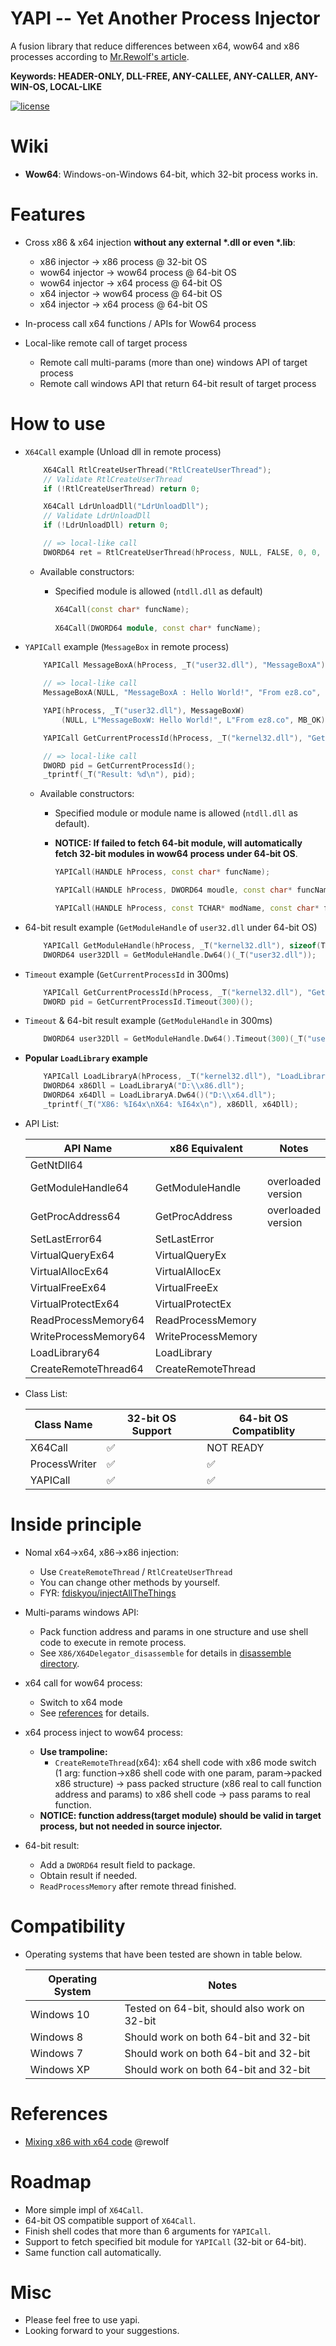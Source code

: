 # YAPI -- Yet Another Process Injector
A fusion library that reduce differences between x64, wow64 and x86 processes according to [Mr.Rewolf's article](http://blog.rewolf.pl/blog/?p=102).

**Keywords: HEADER-ONLY, DLL-FREE, ANY-CALLEE, ANY-CALLER, ANY-WIN-OS, LOCAL-LIKE**

[![license](https://img.shields.io/badge/license-MIT-brightgreen.svg?style=flat)](https://github.com/ez8-co/yapi/blob/master/LICENSE)

# Wiki

- **Wow64**: Windows-on-Windows 64-bit, which 32-bit process works in.

# Features

- Cross x86 & x64 injection **without any external \*.dll or even \*.lib**:
    - x86 injector -> x86 process @ 32-bit OS
    - wow64 injector -> wow64 process @ 64-bit OS
    - wow64 injector -> x64 process @ 64-bit OS
    - x64 injector -> wow64 process @ 64-bit OS
    - x64 injector -> x64 process @ 64-bit OS

- In-process call x64 functions / APIs for Wow64 process

- Local-like remote call of target process
    - Remote call multi-params (more than one) windows API of target process
    - Remote call windows API that return 64-bit result of target process

# How to use

- `X64Call` example (Unload dll in remote process)

    ```cpp
        X64Call RtlCreateUserThread("RtlCreateUserThread");
        // Validate RtlCreateUserThread
        if (!RtlCreateUserThread) return 0;

        X64Call LdrUnloadDll("LdrUnloadDll");
        // Validate LdrUnloadDll
        if (!LdrUnloadDll) return 0;

        // => local-like call
        DWORD64 ret = RtlCreateUserThread(hProcess, NULL, FALSE, 0, 0, NULL, LdrUnloadDll, dllBaseAddr, NULL, NULL);
    ```

    - Available constructors:

      - Specified module is allowed (`ntdll.dll` as default)
    
        ```cpp
        X64Call(const char* funcName);
            
        X64Call(DWORD64 module, const char* funcName);
        ```

- `YAPICall` example (`MessageBox` in remote process)

    ```cpp
        YAPICall MessageBoxA(hProcess, _T("user32.dll"), "MessageBoxA");

        // => local-like call
        MessageBoxA(NULL, "MessageBoxA : Hello World!", "From ez8.co", MB_OK);

        YAPI(hProcess, _T("user32.dll"), MessageBoxW)
            (NULL, L"MessageBoxW: Hello World!", L"From ez8.co", MB_OK);

        YAPICall GetCurrentProcessId(hProcess, _T("kernel32.dll"), "GetCurrentProcessId");

        // => local-like call
        DWORD pid = GetCurrentProcessId();
        _tprintf(_T("Result: %d\n"), pid);
    ```

    - Available constructors:

      - Specified module or module name is allowed (`ntdll.dll` as default).
      
      - **NOTICE: If failed to fetch 64-bit module, will automatically fetch 32-bit modules in wow64 process under 64-bit OS**.

        ```cpp
        YAPICall(HANDLE hProcess, const char* funcName);

        YAPICall(HANDLE hProcess, DWORD64 moudle, const char* funcName);

        YAPICall(HANDLE hProcess, const TCHAR* modName, const char* funcName);
        ```

- 64-bit result example (`GetModuleHandle` of `user32.dll` under 64-bit OS)

    ```cpp
        YAPICall GetModuleHandle(hProcess, _T("kernel32.dll"), sizeof(TCHAR) == sizeof(char) ? "GetModuleHandleA" : "GetModuleHandleW");
        DWORD64 user32Dll = GetModuleHandle.Dw64()(_T("user32.dll"));
    ```

- `Timeout` example (`GetCurrentProcessId` in 300ms)

    ```cpp
        YAPICall GetCurrentProcessId(hProcess, _T("kernel32.dll"), "GetCurrentProcessId");
        DWORD pid = GetCurrentProcessId.Timeout(300)();
    ```

- `Timeout` & 64-bit result example (`GetModuleHandle` in 300ms)

    ```cpp
        DWORD64 user32Dll = GetModuleHandle.Dw64().Timeout(300)(_T("user32.dll"));
    ```

- **Popular `LoadLibrary` example**

    ```cpp
        YAPICall LoadLibraryA(hProcess, _T("kernel32.dll"), "LoadLibraryA");
        DWORD64 x86Dll = LoadLibraryA("D:\\x86.dll");
        DWORD64 x64Dll = LoadLibraryA.Dw64()("D:\\x64.dll");
        _tprintf(_T("X86: %I64x\nX64: %I64x\n"), x86Dll, x64Dll);
    ```

- API List:

    |  API Name       |   x86 Equivalent   | Notes         |
    |---------------|------------------------|---------------|
    | GetNtDll64           |                         |       |
    | GetModuleHandle64    | GetModuleHandle         | overloaded version |
    | GetProcAddress64     | GetProcAddress          | overloaded version |
    | SetLastError64       | SetLastError            |       |
    | VirtualQueryEx64     | VirtualQueryEx          |       |
    | VirtualAllocEx64     | VirtualAllocEx          |       |
    | VirtualFreeEx64      | VirtualFreeEx           |       |
    | VirtualProtectEx64   | VirtualProtectEx        |       |
    | ReadProcessMemory64  | ReadProcessMemory       |       |
    | WriteProcessMemory64 | WriteProcessMemory      |       |
    | LoadLibrary64        | LoadLibrary             |       |
    | CreateRemoteThread64 | CreateRemoteThread      |       |

- Class List:

    |  Class Name       |   32-bit OS Support   | 64-bit OS Compatiblity         |
    |---------------|------------------------|---------------|
    | X64Call           | :white_check_mark: | NOT READY |
    | ProcessWriter    | :white_check_mark: | :white_check_mark: |
    | YAPICall     | :white_check_mark: | :white_check_mark: |

# Inside principle

- Nomal x64->x64, x86->x86 injection:
  - Use `CreateRemoteThread` / `RtlCreateUserThread`
  - You can change other methods by yourself.
  - FYR: [fdiskyou/injectAllTheThings](https://github.com/fdiskyou/injectAllTheThings)

- Multi-params windows API:
  - Pack function address and params in one structure and use shell code to execute in remote process.
  - See `X86/X64Delegator_disassemble` for details in [disassemble directory](https://github.com/ez8-co/yapi/tree/master/disassemble).

- x64 call for wow64 process:
  - Switch to x64 mode
  - See [references](#references) for details.

- x64 process inject to wow64 process:
  - **Use trampoline:**
    - `CreateRemoteThread`(x64): x64 shell code with x86 mode switch (1 arg: function->x86 shell code with one param, param->packed x86 structure) -> pass packed structure (x86 real to call function address and params) to x86 shell code -> pass params to real function.
  - **NOTICE: function address(target module) should be valid in target process, but not needed in source injector.**

- 64-bit result:
  - Add a `DWORD64` result field to package.
  - Obtain result if needed.
  - `ReadProcessMemory` after remote thread finished.

# Compatibility

- Operating systems that have been tested are shown in table below.

    | Operating System      |   Notes  |
    |-----------------------|----------|
    | Windows 10            | Tested on 64-bit, should also work on 32-bit |
    | Windows 8             | Should work on both 64-bit and 32-bit |
    | Windows 7             | Should work on both 64-bit and 32-bit |
    | Windows XP            | Should work on both 64-bit and 32-bit |

# References

- [Mixing x86 with x64 code](http://blog.rewolf.pl/blog/?p=102) @rewolf

# Roadmap

- More simple impl of `X64Call`.
- 64-bit OS compatible support of `X64Call`.
- Finish shell codes that more than 6 arguments for `YAPICall`.
- Support to fetch specified bit module for `YAPICall` (32-bit or 64-bit).
- Same function call automatically.

# Misc

- Please feel free to use yapi.
- Looking forward to your suggestions.
